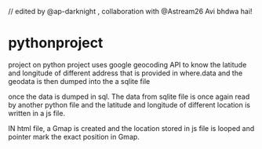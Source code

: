 // edited by @ap-darknight , collaboration with @Astream26
Avi bhdwa hai!

# pythonproject
   project on python
   project uses google geocoding API to know the latitude and longitude of different address that is provided in
   where.data and the geodata is then dumped into the a sqlite file

once the data is dumped in sql. The data from sqlite file is once again read by another python file and the latitude and longitude
of different location is written in a js file.

IN html file,  a Gmap is created and the location stored in js file is looped and pointer mark the
exact position in Gmap.
